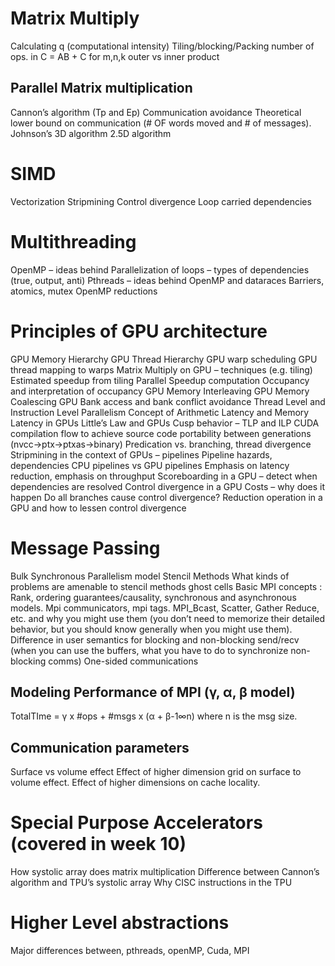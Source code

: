 # Matrix Multiply
Calculating q (computational intensity) 
Tiling/blocking/Packing
number of ops. in C = AB + C  for m,n,k 
outer vs inner product

## Parallel Matrix multiplication
Cannon’s algorithm (Tp and Ep)
Communication avoidance
Theoretical lower bound on communication (# OF words moved and # of messages).
Johnson’s 3D algorithm
2.5D algorithm

# SIMD
Vectorization 
Stripmining
Control divergence
Loop carried dependencies

# Multithreading
OpenMP – ideas behind
Parallelization of loops – types of dependencies (true, output, anti)
Pthreads – ideas behind
OpenMP and dataraces
Barriers, atomics, mutex
OpenMP reductions

 

# Principles of GPU architecture
GPU Memory Hierarchy
GPU Thread Hierarchy
GPU warp scheduling
GPU thread mapping to warps
Matrix Multiply on GPU – techniques (e.g. tiling)
Estimated speedup from tiling
Parallel Speedup computation
Occupancy and interpretation of occupancy
GPU Memory Interleaving
GPU Memory Coalescing
GPU Bank access and bank conflict avoidance
Thread Level and Instruction Level Parallelism
Concept of Arithmetic Latency and Memory Latency in GPUs 
Little’s Law and GPUs
Cusp behavior – TLP and ILP
CUDA compilation flow to achieve source code portability between generations
(nvcc->ptx->ptxas->binary)
Predication vs. branching, thread divergence
Stripmining in the context of GPUs
– pipelines
Pipeline hazards, dependencies 
CPU pipelines vs GPU pipelines
Emphasis on latency reduction, emphasis on throughput
Scoreboarding in a GPU – detect when dependencies are resolved
Control divergence in a GPU
Costs – why does it happen
Do all branches cause control divergence?
Reduction operation in a GPU and how to lessen control divergence



# Message Passing 
Bulk Synchronous Parallelism model
Stencil Methods
What kinds of problems are amenable to stencil methods
ghost cells
Basic MPI concepts : Rank, ordering guarantees/causality, synchronous and 
asynchronous models. Mpi communicators, mpi tags.
MPI_Bcast, Scatter, Gather Reduce, etc.  and why you might use them (you don’t 
need to memorize their detailed behavior, but you should know generally when 
you might use them).
Difference in user semantics for blocking and non-blocking send/recv (when you can use
  the buffers, what you have to do to synchronize non-blocking comms)
One-sided communications

## Modeling Performance of MPI (γ, α, β model)
TotalTIme = γ x #ops  +  #msgs x (α + β-1∞n)  where n is the msg size.



## Communication parameters 
Surface vs volume effect
Effect of higher dimension grid on surface to volume effect.
Effect of higher dimensions on cache locality.
 



# Special Purpose Accelerators (covered in week 10)
How systolic array does matrix multiplication
Difference between Cannon’s algorithm and TPU’s systolic array
Why CISC instructions in the TPU

 

# Higher Level abstractions
Major differences between, pthreads, openMP, Cuda, MPI
